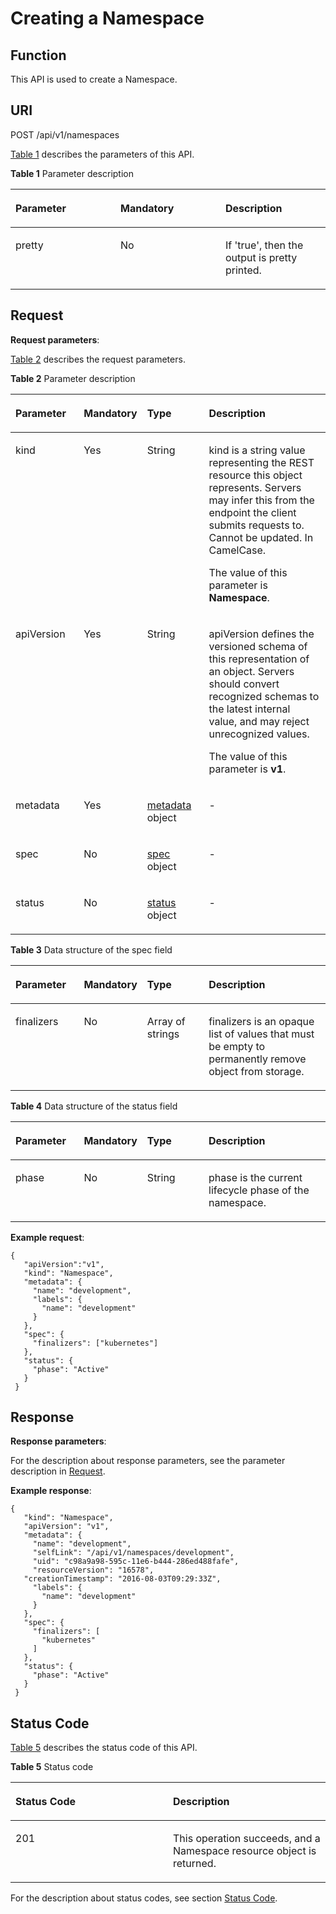 # Creating a Namespace<a name="cce_02_0050"></a>

## Function<a name="s892e02bfa26441fc9c5f37e55ee37eef"></a>

This API is used to create a Namespace.

## URI<a name="scf08ff5a2d1b418baa3ed1716ca70ed1"></a>

POST /api/v1/namespaces

[Table 1](#en-us_topic_0079615062_table60720217)  describes the parameters of this API.

**Table  1**  Parameter description

<a name="en-us_topic_0079615062_table60720217"></a>
<table><thead align="left"><tr id="en-us_topic_0079615062_row32267243"><th class="cellrowborder" valign="top" width="33.33333333333333%" id="mcps1.2.4.1.1"><p id="en-us_topic_0079615062_p63509856"><a name="en-us_topic_0079615062_p63509856"></a><a name="en-us_topic_0079615062_p63509856"></a>Parameter</p>
</th>
<th class="cellrowborder" valign="top" width="33.33333333333333%" id="mcps1.2.4.1.2"><p id="p3589811321059"><a name="p3589811321059"></a><a name="p3589811321059"></a>Mandatory</p>
</th>
<th class="cellrowborder" valign="top" width="33.33333333333333%" id="mcps1.2.4.1.3"><p id="p2206602921059"><a name="p2206602921059"></a><a name="p2206602921059"></a>Description</p>
</th>
</tr>
</thead>
<tbody><tr id="en-us_topic_0079615062_row9439626"><td class="cellrowborder" valign="top" width="33.33333333333333%" headers="mcps1.2.4.1.1 "><p id="en-us_topic_0079615062_p26412257"><a name="en-us_topic_0079615062_p26412257"></a><a name="en-us_topic_0079615062_p26412257"></a>pretty</p>
</td>
<td class="cellrowborder" valign="top" width="33.33333333333333%" headers="mcps1.2.4.1.2 "><p id="en-us_topic_0079615062_p59018101"><a name="en-us_topic_0079615062_p59018101"></a><a name="en-us_topic_0079615062_p59018101"></a>No</p>
</td>
<td class="cellrowborder" valign="top" width="33.33333333333333%" headers="mcps1.2.4.1.3 "><p id="en-us_topic_0079615062_p15736877"><a name="en-us_topic_0079615062_p15736877"></a><a name="en-us_topic_0079615062_p15736877"></a>If 'true', then the output is pretty printed.</p>
</td>
</tr>
</tbody>
</table>

## Request<a name="en-us_topic_0079615062_ref458675483"></a>

**Request parameters**:

[Table 2](#en-us_topic_0079615062_ref458759029)  describes the request parameters.

**Table  2**  Parameter description

<a name="en-us_topic_0079615062_ref458759029"></a>
<table><thead align="left"><tr id="en-us_topic_0079615062_row61660876"><th class="cellrowborder" valign="top" width="21.8%" id="mcps1.2.5.1.1"><p id="en-us_topic_0079615062_p28475059"><a name="en-us_topic_0079615062_p28475059"></a><a name="en-us_topic_0079615062_p28475059"></a>Parameter</p>
</th>
<th class="cellrowborder" valign="top" width="19.17%" id="mcps1.2.5.1.2"><p id="p4475307021059"><a name="p4475307021059"></a><a name="p4475307021059"></a>Mandatory</p>
</th>
<th class="cellrowborder" valign="top" width="19.74%" id="mcps1.2.5.1.3"><p id="p112003821059"><a name="p112003821059"></a><a name="p112003821059"></a>Type</p>
</th>
<th class="cellrowborder" valign="top" width="39.290000000000006%" id="mcps1.2.5.1.4"><p id="p2361423021059"><a name="p2361423021059"></a><a name="p2361423021059"></a>Description</p>
</th>
</tr>
</thead>
<tbody><tr id="en-us_topic_0079615062_row40656116"><td class="cellrowborder" valign="top" width="21.8%" headers="mcps1.2.5.1.1 "><p id="en-us_topic_0079615062_p4811061"><a name="en-us_topic_0079615062_p4811061"></a><a name="en-us_topic_0079615062_p4811061"></a>kind</p>
</td>
<td class="cellrowborder" valign="top" width="19.17%" headers="mcps1.2.5.1.2 "><p id="en-us_topic_0079615062_p54151655"><a name="en-us_topic_0079615062_p54151655"></a><a name="en-us_topic_0079615062_p54151655"></a>Yes</p>
</td>
<td class="cellrowborder" valign="top" width="19.74%" headers="mcps1.2.5.1.3 "><p id="en-us_topic_0079615062_p24207921"><a name="en-us_topic_0079615062_p24207921"></a><a name="en-us_topic_0079615062_p24207921"></a>String</p>
</td>
<td class="cellrowborder" valign="top" width="39.290000000000006%" headers="mcps1.2.5.1.4 "><p id="en-us_topic_0079615062_p14684604"><a name="en-us_topic_0079615062_p14684604"></a><a name="en-us_topic_0079615062_p14684604"></a>kind is a string value representing the REST resource this object represents. Servers may infer this from the endpoint the client submits requests to. Cannot be updated. In CamelCase.</p>
<p id="en-us_topic_0079615062_p65052577"><a name="en-us_topic_0079615062_p65052577"></a><a name="en-us_topic_0079615062_p65052577"></a>The value of this parameter is <strong id="b48602288"><a name="b48602288"></a><a name="b48602288"></a>Namespace</strong>.</p>
</td>
</tr>
<tr id="en-us_topic_0079615062_row34767408"><td class="cellrowborder" valign="top" width="21.8%" headers="mcps1.2.5.1.1 "><p id="en-us_topic_0079615062_p64696659"><a name="en-us_topic_0079615062_p64696659"></a><a name="en-us_topic_0079615062_p64696659"></a>apiVersion</p>
</td>
<td class="cellrowborder" valign="top" width="19.17%" headers="mcps1.2.5.1.2 "><p id="en-us_topic_0079615062_p5938035"><a name="en-us_topic_0079615062_p5938035"></a><a name="en-us_topic_0079615062_p5938035"></a>Yes</p>
</td>
<td class="cellrowborder" valign="top" width="19.74%" headers="mcps1.2.5.1.3 "><p id="en-us_topic_0079615062_p11218807"><a name="en-us_topic_0079615062_p11218807"></a><a name="en-us_topic_0079615062_p11218807"></a>String</p>
</td>
<td class="cellrowborder" valign="top" width="39.290000000000006%" headers="mcps1.2.5.1.4 "><p id="en-us_topic_0079615062_p36308168"><a name="en-us_topic_0079615062_p36308168"></a><a name="en-us_topic_0079615062_p36308168"></a>apiVersion defines the versioned schema of this representation of an object. Servers should convert recognized schemas to the latest internal value, and may reject unrecognized values.</p>
<p id="en-us_topic_0079615062_p58338056"><a name="en-us_topic_0079615062_p58338056"></a><a name="en-us_topic_0079615062_p58338056"></a>The value of this parameter is <strong id="b55280461"><a name="b55280461"></a><a name="b55280461"></a>v1</strong>.</p>
</td>
</tr>
<tr id="en-us_topic_0079615062_row27762102"><td class="cellrowborder" valign="top" width="21.8%" headers="mcps1.2.5.1.1 "><p id="en-us_topic_0079615062_p34137829"><a name="en-us_topic_0079615062_p34137829"></a><a name="en-us_topic_0079615062_p34137829"></a>metadata</p>
</td>
<td class="cellrowborder" valign="top" width="19.17%" headers="mcps1.2.5.1.2 "><p id="en-us_topic_0079615062_p13700797"><a name="en-us_topic_0079615062_p13700797"></a><a name="en-us_topic_0079615062_p13700797"></a>Yes</p>
</td>
<td class="cellrowborder" valign="top" width="19.74%" headers="mcps1.2.5.1.3 "><p id="a3467669217d84b4c81c113d5e2da8569"><a name="a3467669217d84b4c81c113d5e2da8569"></a><a name="a3467669217d84b4c81c113d5e2da8569"></a><a href="data-structure-of-request-parameters.md#en-us_topic_0079614925_table47756489">metadata</a> object</p>
</td>
<td class="cellrowborder" valign="top" width="39.290000000000006%" headers="mcps1.2.5.1.4 "><p id="en-us_topic_0079615062_p32162181"><a name="en-us_topic_0079615062_p32162181"></a><a name="en-us_topic_0079615062_p32162181"></a>-</p>
</td>
</tr>
<tr id="en-us_topic_0079615062_row21024178"><td class="cellrowborder" valign="top" width="21.8%" headers="mcps1.2.5.1.1 "><p id="en-us_topic_0079615062_p25236858"><a name="en-us_topic_0079615062_p25236858"></a><a name="en-us_topic_0079615062_p25236858"></a>spec</p>
</td>
<td class="cellrowborder" valign="top" width="19.17%" headers="mcps1.2.5.1.2 "><p id="en-us_topic_0079615062_p30919631"><a name="en-us_topic_0079615062_p30919631"></a><a name="en-us_topic_0079615062_p30919631"></a>No</p>
</td>
<td class="cellrowborder" valign="top" width="19.74%" headers="mcps1.2.5.1.3 "><p id="a06e8700df468433aa540a2f15c58b358"><a name="a06e8700df468433aa540a2f15c58b358"></a><a name="a06e8700df468433aa540a2f15c58b358"></a><a href="#en-us_topic_0079615062_table19390540">spec</a> object</p>
</td>
<td class="cellrowborder" valign="top" width="39.290000000000006%" headers="mcps1.2.5.1.4 "><p id="en-us_topic_0079615062_p60714046"><a name="en-us_topic_0079615062_p60714046"></a><a name="en-us_topic_0079615062_p60714046"></a>-</p>
</td>
</tr>
<tr id="en-us_topic_0079615062_row9555503"><td class="cellrowborder" valign="top" width="21.8%" headers="mcps1.2.5.1.1 "><p id="en-us_topic_0079615062_p35798250"><a name="en-us_topic_0079615062_p35798250"></a><a name="en-us_topic_0079615062_p35798250"></a>status</p>
</td>
<td class="cellrowborder" valign="top" width="19.17%" headers="mcps1.2.5.1.2 "><p id="en-us_topic_0079615062_p13977142"><a name="en-us_topic_0079615062_p13977142"></a><a name="en-us_topic_0079615062_p13977142"></a>No</p>
</td>
<td class="cellrowborder" valign="top" width="19.74%" headers="mcps1.2.5.1.3 "><p id="a3336b15d7dc74a08a73e99cd75f4058f"><a name="a3336b15d7dc74a08a73e99cd75f4058f"></a><a name="a3336b15d7dc74a08a73e99cd75f4058f"></a><a href="#en-us_topic_0079615062_table40297137">status</a> object</p>
</td>
<td class="cellrowborder" valign="top" width="39.290000000000006%" headers="mcps1.2.5.1.4 "><p id="en-us_topic_0079615062_p33323423"><a name="en-us_topic_0079615062_p33323423"></a><a name="en-us_topic_0079615062_p33323423"></a>-</p>
</td>
</tr>
</tbody>
</table>

**Table  3**  Data structure of the spec field

<a name="en-us_topic_0079615062_table19390540"></a>
<table><thead align="left"><tr id="en-us_topic_0079615062_row42478134"><th class="cellrowborder" valign="top" width="21.8%" id="mcps1.2.5.1.1"><p id="en-us_topic_0079615062_p18176840"><a name="en-us_topic_0079615062_p18176840"></a><a name="en-us_topic_0079615062_p18176840"></a>Parameter</p>
</th>
<th class="cellrowborder" valign="top" width="19.17%" id="mcps1.2.5.1.2"><p id="p6641927621059"><a name="p6641927621059"></a><a name="p6641927621059"></a>Mandatory</p>
</th>
<th class="cellrowborder" valign="top" width="19.74%" id="mcps1.2.5.1.3"><p id="p1125227721059"><a name="p1125227721059"></a><a name="p1125227721059"></a>Type</p>
</th>
<th class="cellrowborder" valign="top" width="39.290000000000006%" id="mcps1.2.5.1.4"><p id="p3901927921059"><a name="p3901927921059"></a><a name="p3901927921059"></a>Description</p>
</th>
</tr>
</thead>
<tbody><tr id="en-us_topic_0079615062_row9967070"><td class="cellrowborder" valign="top" width="21.8%" headers="mcps1.2.5.1.1 "><p id="en-us_topic_0079615062_p2026335"><a name="en-us_topic_0079615062_p2026335"></a><a name="en-us_topic_0079615062_p2026335"></a>finalizers</p>
</td>
<td class="cellrowborder" valign="top" width="19.17%" headers="mcps1.2.5.1.2 "><p id="en-us_topic_0079615062_p29915412"><a name="en-us_topic_0079615062_p29915412"></a><a name="en-us_topic_0079615062_p29915412"></a>No</p>
</td>
<td class="cellrowborder" valign="top" width="19.74%" headers="mcps1.2.5.1.3 "><p id="en-us_topic_0079615062_p7229285"><a name="en-us_topic_0079615062_p7229285"></a><a name="en-us_topic_0079615062_p7229285"></a>Array of strings</p>
</td>
<td class="cellrowborder" valign="top" width="39.290000000000006%" headers="mcps1.2.5.1.4 "><p id="en-us_topic_0079615062_p48701244"><a name="en-us_topic_0079615062_p48701244"></a><a name="en-us_topic_0079615062_p48701244"></a>finalizers is an opaque list of values that must be empty to permanently remove object from storage.</p>
</td>
</tr>
</tbody>
</table>

**Table  4**  Data structure of the status field

<a name="en-us_topic_0079615062_table40297137"></a>
<table><thead align="left"><tr id="en-us_topic_0079615062_row62991470"><th class="cellrowborder" valign="top" width="21.8%" id="mcps1.2.5.1.1"><p id="en-us_topic_0079615062_p2035480"><a name="en-us_topic_0079615062_p2035480"></a><a name="en-us_topic_0079615062_p2035480"></a>Parameter</p>
</th>
<th class="cellrowborder" valign="top" width="19.17%" id="mcps1.2.5.1.2"><p id="p935719621059"><a name="p935719621059"></a><a name="p935719621059"></a>Mandatory</p>
</th>
<th class="cellrowborder" valign="top" width="19.74%" id="mcps1.2.5.1.3"><p id="p1973538721059"><a name="p1973538721059"></a><a name="p1973538721059"></a>Type</p>
</th>
<th class="cellrowborder" valign="top" width="39.290000000000006%" id="mcps1.2.5.1.4"><p id="p5506250321059"><a name="p5506250321059"></a><a name="p5506250321059"></a>Description</p>
</th>
</tr>
</thead>
<tbody><tr id="en-us_topic_0079615062_row20002757"><td class="cellrowborder" valign="top" width="21.8%" headers="mcps1.2.5.1.1 "><p id="en-us_topic_0079615062_p9610617"><a name="en-us_topic_0079615062_p9610617"></a><a name="en-us_topic_0079615062_p9610617"></a>phase</p>
</td>
<td class="cellrowborder" valign="top" width="19.17%" headers="mcps1.2.5.1.2 "><p id="en-us_topic_0079615062_p40262542"><a name="en-us_topic_0079615062_p40262542"></a><a name="en-us_topic_0079615062_p40262542"></a>No</p>
</td>
<td class="cellrowborder" valign="top" width="19.74%" headers="mcps1.2.5.1.3 "><p id="en-us_topic_0079615062_p40040492"><a name="en-us_topic_0079615062_p40040492"></a><a name="en-us_topic_0079615062_p40040492"></a>String</p>
</td>
<td class="cellrowborder" valign="top" width="39.290000000000006%" headers="mcps1.2.5.1.4 "><p id="en-us_topic_0079615062_p22054394"><a name="en-us_topic_0079615062_p22054394"></a><a name="en-us_topic_0079615062_p22054394"></a>phase is the current lifecycle phase of the namespace.</p>
</td>
</tr>
</tbody>
</table>

**Example request**:

```
{ 
   "apiVersion":"v1", 
   "kind": "Namespace", 
   "metadata": { 
     "name": "development", 
     "labels": { 
       "name": "development" 
     } 
   }, 
   "spec": { 
     "finalizers": ["kubernetes"] 
   }, 
   "status": { 
     "phase": "Active" 
   } 
 }
```

## Response<a name="sc0e449fc74ae4c4a8a41deb65e63f4f9"></a>

**Response parameters**:

For the description about response parameters, see the parameter description in  [Request](#en-us_topic_0079615062_ref458675483).

**Example response**:

```
{ 
   "kind": "Namespace", 
   "apiVersion": "v1", 
   "metadata": { 
     "name": "development", 
     "selfLink": "/api/v1/namespaces/development", 
     "uid": "c98a9a98-595c-11e6-b444-286ed488fafe", 
     "resourceVersion": "16578", 
   "creationTimestamp": "2016-08-03T09:29:33Z", 
     "labels": { 
       "name": "development" 
     } 
   }, 
   "spec": { 
     "finalizers": [ 
       "kubernetes" 
     ] 
   }, 
   "status": { 
     "phase": "Active" 
   } 
 }
```

## Status Code<a name="sbb5000c5c0ba41d9aee6b95e8e02c0ce"></a>

[Table 5](#en-us_topic_0079615062_table27129916)  describes the status code of this API.

**Table  5**  Status code

<a name="en-us_topic_0079615062_table27129916"></a>
<table><thead align="left"><tr id="en-us_topic_0079615062_row7162954"><th class="cellrowborder" valign="top" width="50%" id="mcps1.2.3.1.1"><p id="p3042097021059"><a name="p3042097021059"></a><a name="p3042097021059"></a>Status Code</p>
</th>
<th class="cellrowborder" valign="top" width="50%" id="mcps1.2.3.1.2"><p id="p4817954021059"><a name="p4817954021059"></a><a name="p4817954021059"></a>Description</p>
</th>
</tr>
</thead>
<tbody><tr id="en-us_topic_0079615062_row4477025"><td class="cellrowborder" valign="top" width="50%" headers="mcps1.2.3.1.1 "><p id="en-us_topic_0079615062_p27094719"><a name="en-us_topic_0079615062_p27094719"></a><a name="en-us_topic_0079615062_p27094719"></a>201</p>
</td>
<td class="cellrowborder" valign="top" width="50%" headers="mcps1.2.3.1.2 "><p id="en-us_topic_0079615062_p47188597"><a name="en-us_topic_0079615062_p47188597"></a><a name="en-us_topic_0079615062_p47188597"></a>This operation succeeds, and a Namespace resource object is returned.</p>
</td>
</tr>
</tbody>
</table>

For the description about status codes, see section  [Status Code](status-code.md).

